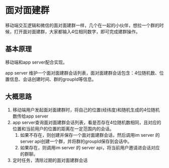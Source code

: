 # 面对面建群
移动端交互逻辑和微信的面对面建群一样，几个在一起的小伙伴，想拉一个群的时候，打开面对面建群，大家都输入4位相同数字，即可完成建群操作。

## 基本原理
移动端和app server配合实现。

app server 维护一个面对面建群会话列表，面对面建群会话包含：4位随机数、位置信息、会话创建时间、群的groupId等信息。

## 大概思路
1. 移动端用户发起面对面建群时，将自己的位置(经纬度)和随机生成的4位随机数传给app server
2. app server查询面对面建群会话列表，看是否存在4位随机数相同，且对应的位置和当前用户的位置的距离在一定范围内的会话。
    1. 如果不存在，则创建并保存一个面对面建群会话，然后调用im server 的server api创建一个群，并将群的groupId保存到会话中。
    2. 如果存在，则调用im server 的 server api，将当前用户邀请进会话对应的群聊。
3. 定时任务，清除过期的面对面建群会话
